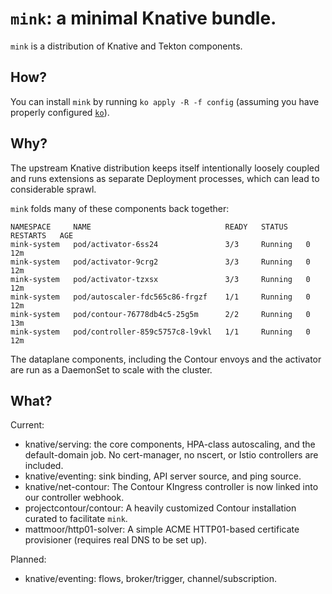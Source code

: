 # `mink`: a minimal Knative bundle.

`mink` is a distribution of Knative and Tekton components.

## How?

You can install `mink` by running `ko apply -R -f config` (assuming you have properly configured [`ko`](https://github.com/google/ko)).


## Why?

The upstream Knative distribution keeps itself intentionally loosely coupled and runs extensions as separate Deployment processes, which can lead to considerable sprawl.

`mink` folds many of these components back together:

```
NAMESPACE     NAME                              READY   STATUS    RESTARTS   AGE
mink-system   pod/activator-6ss24               3/3     Running   0          12m
mink-system   pod/activator-9crg2               3/3     Running   0          12m
mink-system   pod/activator-tzxsx               3/3     Running   0          12m
mink-system   pod/autoscaler-fdc565c86-frgzf    1/1     Running   0          12m
mink-system   pod/contour-76778db4c5-25g5m      2/2     Running   0          13m
mink-system   pod/controller-859c5757c8-l9vkl   1/1     Running   0          12m
```

The dataplane components, including the Contour envoys and the activator are run as a DaemonSet to scale with the cluster.

## What?

Current:
 - knative/serving: the core components, HPA-class autoscaling, and the default-domain job.  No cert-manager, no nscert, or Istio controllers are included.
 - knative/eventing: sink binding, API server source, and ping source.
 - knative/net-contour: The Contour KIngress controller is now linked into our controller webhook.
 - projectcontour/contour: A heavily customized Contour installation curated to facilitate `mink`.
 - mattmoor/http01-solver: A simple ACME HTTP01-based certificate provisioner (requires real DNS to be set up).

Planned:
 - knative/eventing: flows, broker/trigger, channel/subscription.